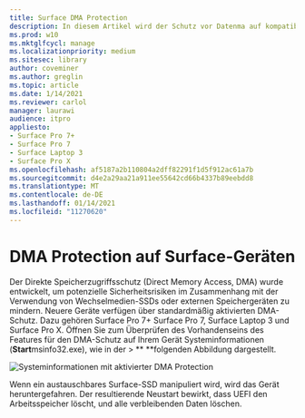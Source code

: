 ```yaml
---
title: Surface DMA Protection
description: In diesem Artikel wird der Schutz vor Datenma auf kompatiblen Geräten mit Surface beschrieben.
ms.prod: w10
ms.mktglfcycl: manage
ms.localizationpriority: medium
ms.sitesec: library
author: coveminer
ms.author: greglin
ms.topic: article
ms.date: 1/14/2021
ms.reviewer: carlol
manager: laurawi
audience: itpro
appliesto:
- Surface Pro 7+
- Surface Pro 7
- Surface Laptop 3
- Surface Pro X
ms.openlocfilehash: af5187a2b110804a2dff82291f1d5f912ac61a7b
ms.sourcegitcommit: d4e2a29aa21a911ee55642cd66b4337b89eebdd8
ms.translationtype: MT
ms.contentlocale: de-DE
ms.lasthandoff: 01/14/2021
ms.locfileid: "11270620"
---
```

# DMA Protection auf Surface-Geräten

Der Direkte Speicherzugriffsschutz (Direct Memory Access, DMA) wurde entwickelt, um potenzielle Sicherheitsrisiken im Zusammenhang mit der Verwendung von Wechselmedien-SSDs oder externen Speichergeräten zu mindern. Neuere Geräte verfügen über standardmäßig aktivierten DMA-Schutz. Dazu gehören Surface Pro 7+ Surface Pro 7, Surface Laptop 3 und Surface Pro X.  Öffnen Sie zum Überprüfen des Vorhandenseins des Features für den DMA-Schutz auf Ihrem Gerät Systeminformationen (**Start**msinfo32.exe), wie in der  >  ** **folgenden Abbildung dargestellt.

![Systeminformationen mit aktivierter DMA Protection](images/systeminfodma.png)

Wenn ein austauschbares Surface-SSD manipuliert wird, wird das Gerät heruntergefahren. Der resultierende Neustart bewirkt, dass UEFI den Arbeitsspeicher löscht, und alle verbleibenden Daten löschen.
